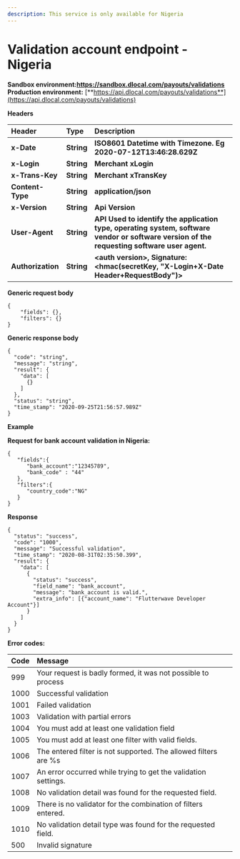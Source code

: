 ```yaml
---
description: This service is only available for Nigeria
---
```


# Validation account endpoint - Nigeria

**Sandbox environment:**[**https://sandbox.dlocal.com/payouts/validations**  
](https://sandbox.dlocal.com/payouts/validations)**Production environment:** [**https://api.dlocal.com/payouts/validations**](https://api.dlocal.com/payouts/validations)

**Headers**

| **Header** | **Type** | **Description** |
| :--- | :--- | :--- |
| **x-Date** | **String** | **ISO8601 Datetime with Timezone. Eg 2020-07-12T13:46:28.629Z** |
| **x-Login** | **String** | **Merchant xLogin** |
| **x-Trans-Key** | **String** | **Merchant xTransKey** |
| **Content-Type** | **String** | **application/json** |
| **x-Version** | **String** | **Api Version** |
| **User-Agent** | **String** | **API Used to identify the application type, operating system, software vendor or software version of the requesting software user agent.** |
| **Authorization** | **String** | **&lt;auth version&gt;, Signature: &lt;hmac\(secretKey, "X-Login+X-Date Header+RequestBody"\)&gt;** |

**Generic request body**

```text
{
    "fields": {},
    "filters": {}
}

```

**Generic response body**

```text
{
  "code": "string",
  "message": "string",
  "result": {
    "data": [
      {}
    ]
  },
  "status": "string",
  "time_stamp": "2020-09-25T21:56:57.989Z"
}
```

  
**Example**

**Request for bank account validation in Nigeria:**

```text
{
   "fields":{
      "bank_account":"12345789",
      "bank_code" : "44"
   },
   "filters":{
      "country_code":"NG"
   }
}
```

**Response**

```text
{
  "status": "success",
  "code": "1000",
  "message": "Successful validation",
  "time_stamp": "2020-08-31T02:35:50.399",
  "result": {
    "data": [
      {
        "status": "success",
        "field_name": "bank_account",
        "message": "bank_account is valid.",
        "extra_info": [{"account_name": "Flutterwave Developer Account"}]
      }
    ]
  }
}

```

  
**Error codes:**

| Code | Message |
| :--- | :--- |
| 999 | Your request is badly formed, it was not possible to process |
| 1000 | Successful validation |
| 1001 | Failed validation |
| 1003 | Validation with partial errors |
| 1004 | You must add at least one validation field |
| 1005 | You must add at least one filter with valid fields. |
| 1006 | The entered filter is not supported. The allowed filters are %s |
| 1007 | An error occurred while trying to get the validation settings. |
| 1008 | No validation detail was found for the requested field. |
| 1009 | There is no validator for the combination of filters entered. |
| 1010 | No validation detail type was found for the requested field. |
| 500 | Invalid signature |

